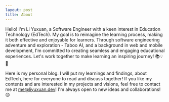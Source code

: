 ```yaml
---
layout: post
title: About
---
```


Hello! I'm Li Yuxuan, a Software Engineer with a keen interest in Education Technology (EdTech). My goal is to reimagine the learning process, making it both effective and enjoyable for learners. Through software engineering adventure and exploration - Taboo AI, and a background in web and mobile development, I'm committed to creating seamless and engaging educational experiences. Let's work together to make learning an inspiring journey! 📚💡🌟

Here is my personal blog. I will put my learnings and findings, about EdTech,
here for everyone to read and discuss together! If you like my contents and
are interested in my projects and visions, feel free to contact me at
<a href="mailto:me@liyuxuan.dev">me@liyuxuan.dev</a>! I'm always open to
new ideas and collaborations! 😊
